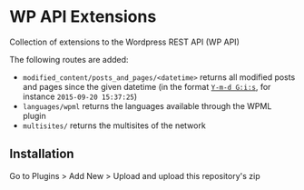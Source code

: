 # WP API Extensions
Collection of extensions to the Wordpress REST API (WP API)

The following routes are added:
* `modified_content/posts_and_pages/<datetime>` returns all modified posts and pages
   since the given datetime (in the format [`Y-m-d G:i:s`](http://php.net/manual/en/function.date.php), for instance `2015-09-20 15:37:25`)
* `languages/wpml` returns the languages available through the WPML plugin
* `multisites/` returns the multisites of the network

## Installation
Go to Plugins > Add New > Upload and upload this repository's zip
